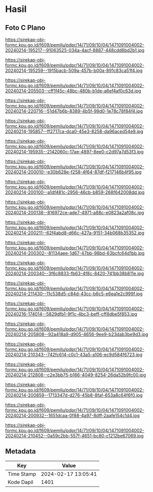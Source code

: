 # Hasil

## Foto C Plano

https://sirekap-obj-formc.kpu.go.id/f609/pemilu/pdpr/14/71/09/10/04/1471091004002-20240214-195217--91063525-034a-4acf-8887-448cdd6bd2b1.jpg

https://sirekap-obj-formc.kpu.go.id/f609/pemilu/pdpr/14/71/09/10/04/1471091004002-20240214-195259--1915bacb-509a-457b-b00a-891c83ca51f4.jpg

https://sirekap-obj-formc.kpu.go.id/f609/pemilu/pdpr/14/71/09/10/04/1471091004002-20240214-205503--cff1f45c-48bc-480b-b1de-a6ef4af0c63d.jpg

https://sirekap-obj-formc.kpu.go.id/f609/pemilu/pdpr/14/71/09/10/04/1471091004002-20240214-220716--51d47b6b-8389-4b5f-99d0-1e78c78f84f4.jpg

https://sirekap-obj-formc.kpu.go.id/f609/pemilu/pdpr/14/71/09/10/04/1471091004002-20240214-195857--ff2717ca-dca0-45e3-8258-da96aced54e9.jpg

https://sirekap-obj-formc.kpu.go.id/f609/pemilu/pdpr/14/71/09/10/04/1471091004002-20240214-195935--2142060c-17ae-4897-8ee0-c2d97a7d53f3.jpg

https://sirekap-obj-formc.kpu.go.id/f609/pemilu/pdpr/14/71/09/10/04/1471091004002-20240214-200010--e30b628e-f258-4f64-87df-f217146b4f95.jpg

https://sirekap-obj-formc.kpu.go.id/f609/pemilu/pdpr/14/71/09/10/04/1471091004002-20240214-200100--a1df481c-2956-46cb-b859-268f642008dd.jpg

https://sirekap-obj-formc.kpu.go.id/f609/pemilu/pdpr/14/71/09/10/04/1471091004002-20240214-200138--816972ce-ade7-4971-a88c-e0823a2af08c.jpg

https://sirekap-obj-formc.kpu.go.id/f609/pemilu/pdpr/14/71/09/10/04/1471091004002-20240214-200211--62f4abd8-d66c-427a-9151-34b068b35352.jpg

https://sirekap-obj-formc.kpu.go.id/f609/pemilu/pdpr/14/71/09/10/04/1471091004002-20240214-200302--81134aee-1d67-47bb-98bd-63bcfc64d1bb.jpg

https://sirekap-obj-formc.kpu.go.id/f609/pemilu/pdpr/14/71/09/10/04/1471091004002-20240214-200340--3f6c8833-fb63-4f8c-8420-741bb38b811e.jpg

https://sirekap-obj-formc.kpu.go.id/f609/pemilu/pdpr/14/71/09/10/04/1471091004002-20240214-211430--11c538d5-c84d-43cc-b6c5-e6ea1e2c999f.jpg

https://sirekap-obj-formc.kpu.go.id/f609/pemilu/pdpr/14/71/09/10/04/1471091004002-20240216-174014--5829dfb1-9f1c-4bc3-beff-cff8dbe5f853.jpg

https://sirekap-obj-formc.kpu.go.id/f609/pemilu/pdpr/14/71/09/10/04/1471091004002-20240214-205808--92a418a9-d905-4656-9ee9-b23dab3be9d3.jpg

https://sirekap-obj-formc.kpu.go.id/f609/pemilu/pdpr/14/71/09/10/04/1471091004002-20240214-210343--742fc614-c0c1-43a5-a106-ec9d584f6723.jpg

https://sirekap-obj-formc.kpu.go.id/f609/pemilu/pdpr/14/71/09/10/04/1471091004002-20240214-212808--c2e3bb75-b166-4049-8254-26da52b9fc00.jpg

https://sirekap-obj-formc.kpu.go.id/f609/pemilu/pdpr/14/71/09/10/04/1471091004002-20240214-200859--1713347d-d276-45b8-8faf-653a8c64f6f0.jpg

https://sirekap-obj-formc.kpu.go.id/f609/pemilu/pdpr/14/71/09/10/04/1471091004002-20240214-200932--1651dcaa-0f88-4a97-8dff-2aafe154c1d4.jpg

https://sirekap-obj-formc.kpu.go.id/f609/pemilu/pdpr/14/71/09/10/04/1471091004002-20240214-210452--0a59c2bb-557f-4651-bc80-c1212be67069.jpg


## Metadata

| Key        | Value               |
| ---------- | ------------------- |
| Time Stamp | 2024-02-17 13:05:41 |
| Kode Dapil | 1401                |



